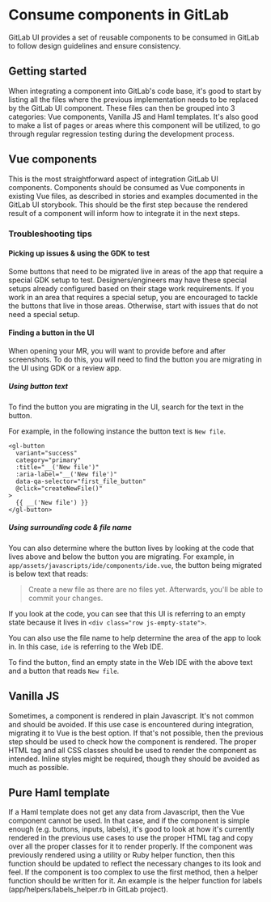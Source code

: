 # Consume components in GitLab

GitLab UI provides a set of reusable components to be consumed in GitLab to follow design guidelines and ensure consistency.

## Getting started

When integrating a component into GitLab's code base, it's good to start by listing all the files where the previous implementation needs to be replaced by the GitLab UI component. These files can then be grouped into 3 categories: Vue components, Vanilla JS and Haml templates. It's also good to make a list of pages or areas where this component will be utilized, to go through regular regression testing during the development process.

## Vue components

This is the most straightforward aspect of integration GitLab UI components. Components should be consumed as Vue components in existing Vue files, as described in stories and examples documented in the GitLab UI storybook. This should be the first step because the rendered result of a component will inform how to integrate it in the next steps.

### Troubleshooting tips

#### Picking up issues & using the GDK to test

Some buttons that need to be migrated live in areas of the app that require a special GDK setup to test. Designers/engineers may have these special setups already configured based on their stage work requirements. If you work in an area that requires a special setup, you are encouraged to tackle the buttons that live in those areas. Otherwise, start with issues that do not need a special setup.

#### Finding a button in the UI

When opening your MR, you will want to provide before and after screenshots. To do this, you will need to find the button you are migrating in the UI using GDK or a review app.

##### Using button text

To find the button you are migrating in the UI, search for the text in the button. 

For example, in the following instance the button text is `New file`.

```vue
<gl-button
  variant="success"
  category="primary"
  :title="__('New file')"
  :aria-label="__('New file')"
  data-qa-selector="first_file_button"
  @click="createNewFile()"
>
  {{ __('New file') }}
</gl-button>
```

##### Using surrounding code & file name

You can also determine where the button lives by looking at the code that lives above and below the button you are migrating. For example, in `app/assets/javascripts/ide/components/ide.vue`, the button being migrated is below text that reads:

> Create a new file as there are no files yet. Afterwards, you'll be able to commit your changes.

If you look at the code, you can see that this UI is referring to an empty state because it lives in `<div class="row js-empty-state">`.

You can also use the file name to help determine the area of the app to look in. In this case, `ide` is referring to the Web IDE. 

To find the button, find an empty state in the Web IDE with the above text and a button that reads `New file`.

## Vanilla JS

Sometimes, a component is rendered in plain Javascript. It's not common and should be avoided. If this use case is encountered during integration, migrating it to Vue is the best option. If that's not possible, then the previous step should be used to check how the component is rendered. The proper HTML tag and all CSS classes should be used to render the component as intended. Inline styles might be required, though they should be avoided as much as possible.

## Pure Haml template

If a Haml template does not get any data from Javascript, then the Vue component cannot be used. In that case, and if the component is simple enough (e.g. buttons, inputs, labels), it's good to look at how it's currently rendered in the previous use cases to use the proper HTML tag and copy over all the proper classes for it to render properly. If the component was previously rendered using a utility or Ruby helper function, then this function should be updated to reflect the necessary changes to its look and feel. If the component is too complex to use the first method, then a helper function should be written for it. An example is the helper function for labels (app/helpers/labels_helper.rb in GitLab project).
